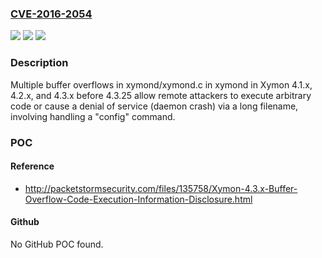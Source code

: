 ### [CVE-2016-2054](https://cve.mitre.org/cgi-bin/cvename.cgi?name=CVE-2016-2054)
![](https://img.shields.io/static/v1?label=Product&message=n%2Fa&color=blue)
![](https://img.shields.io/static/v1?label=Version&message=n%2Fa&color=blue)
![](https://img.shields.io/static/v1?label=Vulnerability&message=n%2Fa&color=brighgreen)

### Description

Multiple buffer overflows in xymond/xymond.c in xymond in Xymon 4.1.x, 4.2.x, and 4.3.x before 4.3.25 allow remote attackers to execute arbitrary code or cause a denial of service (daemon crash) via a long filename, involving handling a "config" command.

### POC

#### Reference
- http://packetstormsecurity.com/files/135758/Xymon-4.3.x-Buffer-Overflow-Code-Execution-Information-Disclosure.html

#### Github
No GitHub POC found.

